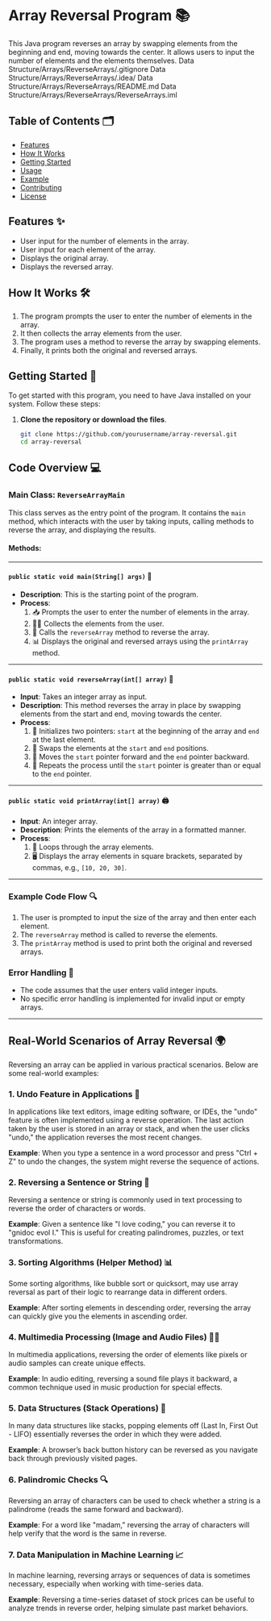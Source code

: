 # Array Reversal Program 📚

This Java program reverses an array by swapping elements from the beginning and end, moving towards the center. It allows users to input the number of elements and the elements themselves.
 Data Structure/Arrays/ReverseArrays/.gitignore
        Data Structure/Arrays/ReverseArrays/.idea/
        Data Structure/Arrays/ReverseArrays/README.md
        Data Structure/Arrays/ReverseArrays/ReverseArrays.iml

## Table of Contents 🗂️
- [Features](#features)
- [How It Works](#how-it-works)
- [Getting Started](#getting-started)
- [Usage](#usage)
- [Example](#example)
- [Contributing](#contributing)
- [License](#license)

## Features ✨
- User input for the number of elements in the array.
- User input for each element of the array.
- Displays the original array.
- Displays the reversed array.

## How It Works 🛠️
1. The program prompts the user to enter the number of elements in the array.
2. It then collects the array elements from the user.
3. The program uses a method to reverse the array by swapping elements.
4. Finally, it prints both the original and reversed arrays.

## Getting Started 🚀
To get started with this program, you need to have Java installed on your system. Follow these steps:

1. **Clone the repository or download the files**.
   ```bash
   git clone https://github.com/yourusername/array-reversal.git
   cd array-reversal


## Code Overview 💻

### Main Class: `ReverseArrayMain`
This class serves as the entry point of the program. It contains the `main` method, which interacts with the user by taking inputs, calling methods to reverse the array, and displaying the results.

#### Methods:
---

#### `public static void main(String[] args)` 🏁
- **Description**: This is the starting point of the program.
- **Process**:
  1. 📥 Prompts the user to enter the number of elements in the array.
  2. 🧑‍💻 Collects the elements from the user.
  3. 🔄 Calls the `reverseArray` method to reverse the array.
  4. 📊 Displays the original and reversed arrays using the `printArray` method.

---

#### `public static void reverseArray(int[] array)` 🔄
- **Input**: Takes an integer array as input.
- **Description**: This method reverses the array in place by swapping elements from the start and end, moving towards the center.
- **Process**:
  1. 🏁 Initializes two pointers: `start` at the beginning of the array and `end` at the last element.
  2. 🔄 Swaps the elements at the `start` and `end` positions.
  3. 🚶 Moves the `start` pointer forward and the `end` pointer backward.
  4. 🔁 Repeats the process until the `start` pointer is greater than or equal to the `end` pointer.

---

#### `public static void printArray(int[] array)` 🖨️
- **Input**: An integer array.
- **Description**: Prints the elements of the array in a formatted manner.
- **Process**:
  1. 🔎 Loops through the array elements.
  2. 🖥️ Displays the array elements in square brackets, separated by commas, e.g., `[10, 20, 30]`.

---

### Example Code Flow 🔍
1. The user is prompted to input the size of the array and then enter each element.
2. The `reverseArray` method is called to reverse the elements.
3. The `printArray` method is used to print both the original and reversed arrays.

### Error Handling 🚫
- The code assumes that the user enters valid integer inputs.
- No specific error handling is implemented for invalid input or empty arrays.

---

## Real-World Scenarios of Array Reversal 🌍

Reversing an array can be applied in various practical scenarios. Below are some real-world examples:

### 1. **Undo Feature in Applications** 🔄
   In applications like text editors, image editing software, or IDEs, the "undo" feature is often implemented using a reverse operation. The last action taken by the user is stored in an array or stack, and when the user clicks "undo," the application reverses the most recent changes.

   **Example**: When you type a sentence in a word processor and press "Ctrl + Z" to undo the changes, the system might reverse the sequence of actions.

### 2. **Reversing a Sentence or String** 📝
   Reversing a sentence or string is commonly used in text processing to reverse the order of characters or words.

   **Example**: Given a sentence like "I love coding," you can reverse it to "gnidoc evol I." This is useful for creating palindromes, puzzles, or text transformations.

### 3. **Sorting Algorithms (Helper Method)** 📊
   Some sorting algorithms, like bubble sort or quicksort, may use array reversal as part of their logic to rearrange data in different orders.

   **Example**: After sorting elements in descending order, reversing the array can quickly give you the elements in ascending order.

### 4. **Multimedia Processing (Image and Audio Files)** 🎨🎶
   In multimedia applications, reversing the order of elements like pixels or audio samples can create unique effects.

   **Example**: In audio editing, reversing a sound file plays it backward, a common technique used in music production for special effects.

### 5. **Data Structures (Stack Operations)** 🧱
   In many data structures like stacks, popping elements off (Last In, First Out - LIFO) essentially reverses the order in which they were added.

   **Example**: A browser’s back button history can be reversed as you navigate back through previously visited pages.

### 6. **Palindromic Checks** 🔍
   Reversing an array of characters can be used to check whether a string is a palindrome (reads the same forward and backward).

   **Example**: For a word like "madam," reversing the array of characters will help verify that the word is the same in reverse.

### 7. **Data Manipulation in Machine Learning** 📈
   In machine learning, reversing arrays or sequences of data is sometimes necessary, especially when working with time-series data.

   **Example**: Reversing a time-series dataset of stock prices can be useful to analyze trends in reverse order, helping simulate past market behaviors.
